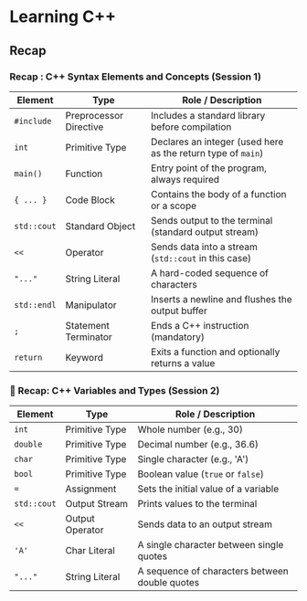 # Learning C++

## Recap

### Recap : C++ Syntax Elements and Concepts (Session 1)

| Element     | Type                   | Role / Description                                           |
| ----------- | ---------------------- | ------------------------------------------------------------ |
| `#include`  | Preprocessor Directive | Includes a standard library before compilation               |
| `int`       | Primitive Type         | Declares an integer (used here as the return type of `main`) |
| `main()`    | Function               | Entry point of the program, always required                  |
| `{ ... }`   | Code Block             | Contains the body of a function or a scope                   |
| `std::cout` | Standard Object        | Sends output to the terminal (standard output stream)        |
| `<<`        | Operator               | Sends data into a stream (`std::cout` in this case)          |
| `"..."`     | String Literal         | A hard-coded sequence of characters                          |
| `std::endl` | Manipulator            | Inserts a newline and flushes the output buffer              |
| `;`         | Statement Terminator   | Ends a C++ instruction (mandatory)                           |
| `return`    | Keyword                | Exits a function and optionally returns a value              |

### 🧠 Recap: C++ Variables and Types (Session 2)

| Element     | Type            | Role / Description                             |
| ----------- | --------------- | ---------------------------------------------- |
| `int`       | Primitive Type  | Whole number (e.g., 30)                        |
| `double`    | Primitive Type  | Decimal number (e.g., 36.6)                    |
| `char`      | Primitive Type  | Single character (e.g., 'A')                   |
| `bool`      | Primitive Type  | Boolean value (`true` or `false`)              |
| `=`         | Assignment      | Sets the initial value of a variable           |
| `std::cout` | Output Stream   | Prints values to the terminal                  |
| `<<`        | Output Operator | Sends data to an output stream                 |
| `'A'`       | Char Literal    | A single character between single quotes       |
| `"..."`     | String Literal  | A sequence of characters between double quotes |
